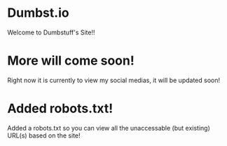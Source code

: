 # Dumbst.io
Welcome to Dumbstuff's Site!!
# More will come soon!
Right now it is currently to view my social medias, it will be updated soon!
# Added robots.txt!
Added a robots.txt so you can view all the unaccessable (but existing) URL(s) based on the site!
